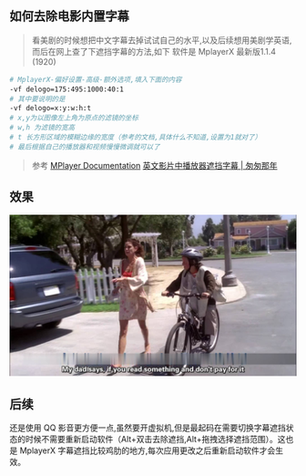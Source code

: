 ## 如何去除电影内置字幕

> 看美剧的时候想把中文字幕去掉试试自己的水平,以及后续想用美剧学英语,而后在网上查了下遮挡字幕的方法,如下
软件是 MplayerX 最新版1.1.4 (1920)

```bash
# MplayerX-偏好设置-高级-额外选项,填入下面的内容
-vf delogo=175:495:1000:40:1
# 其中要说明的是
-vf delogo=x:y:w:h:t
# x,y为以图像左上角为原点的滤镜的坐标
# w,h 为滤镜的宽高
# t 长方形区域的模糊边缘的宽度（参考的文档,具体什么不知道,设置为1就对了）
# 最后根据自己的播放器和视频慢慢微调就可以了
```


> 参考
[MPlayer Documentation](http://www.mplayer.org.cn/help_zh.html#%E8%A7%86%E9%A2%91%E6%BB%A4%E9%95%9C)
[英文影片中播放器遮挡字幕 | 匆匆那年](http://ptbsare.org/2014/11/07/%E8%8B%B1%E6%96%87%E5%BD%B1%E7%89%87%E4%B8%AD%E6%92%AD%E6%94%BE%E5%99%A8%E9%81%AE%E6%8C%A1%E5%AD%97%E5%B9%95/)

## 效果

![QQ20161230-1@2x](/images/cover/Imqi0Avapj2IulchWKL6z1av0Uzca3up.jpeg)

## 后续

还是使用 QQ 影音更方便一点,虽然要开虚拟机,但是最起码在需要切换字幕遮挡状态的时候不需要重新启动软件（Alt+双击去除遮挡,Alt+拖拽选择遮挡范围）。这也是 MplayerX 字幕遮挡比较鸡肋的地方,每次应用更改之后重新启动软件才会生效。